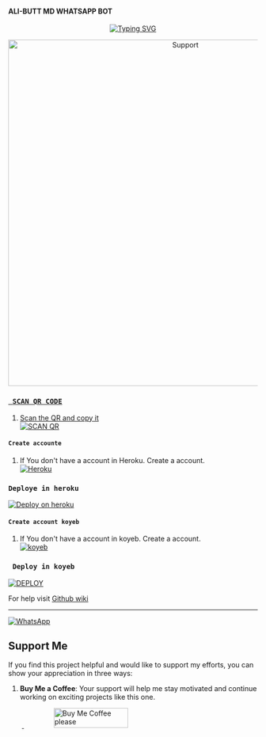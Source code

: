 #### ALI-BUTT MD WHATSAPP BOT


<div align="center">
<a href="https://git.io/typing-svg"><img src="https://readme-typing-svg.demolab.com?font=Ribeye&size=50&pause=1000&color=F710B1&center=true&width=910&height=100&lines=I'M+ALI-BUTT-MD;MULTI+DEVICE+WHATSAPP+BOT; by🌟ALI BUTT🌟 AND DENZO UCHIWA ;PUBLIC+BOT;GOOD BOT." alt="Typing SVG" /></a>
  
<p align="center">  
  <a href="https://chat.whatsapp.com/JFNXyoRTf4t6e9GTaM2Oe6">
    <img alt=Support height="700" src="https://i.imgur.com/aKpPk78.jpeg">



</div>
  
### ``` SCAN QR CODE```

1. Scan the QR and copy it
    <br>
<a href='https://replit.com/@Excelottah/BLACK-Md' target="_blank"><img alt='SCAN QR' src='https://img.shields.io/badge/Scan_qr_IN replit-100000?style=for-the-badge&logo=scan&logoColor=white&labelColor=yellow&color=yellow'/></a>

#### ```Create accounte```

1. If You don't have a account in Heroku. Create a account.
    <br>
<a href='https://signup.heroku.com/' target="_blank"><img alt='Heroku' src='https://img.shields.io/badge/-Create_accounte_heroku?style=for-the-badge&logo=heroku&logoColor=purple'/></a>

 ### ```Deploye in heroku```
   
[![Deploy on heroku](https://www.herokucdn.com/deploy/button.svg)](https://dashboard.heroku.com/new?button-url=https://github.com/malihassanbutt/Ali-butt&template=https://github.com/malihassanbutt/Ali-butt.git)


#### ```Create account koyeb```

1. If You don't have a account in koyeb. Create a account.
    <br>
<a href='https://app.koyeb.com/auth/signup' target="_blank"><img alt='koyeb' src='https://img.shields.io/badge/-Create_accounte_koyeb-black?style=for-the-badge&logo=koyeb&logoColor=yellow'/></a>

 
### ``` Deploy in koyeb```
    
<a href='https://hermit.adithyan.xyz/deploy-koyeb' target="_blank"><img alt='DEPLOY' src='https://img.shields.io/badge/-DEPLOY_IN_KOYEB-black?style=for-the-badge&logo=koyeb&logoColor=yellow'/></a>


For help visit [Github wiki](https://github.com/https://github.com/malihassanbutt/Ali-butt/wiki)

***
<a href="https://chat.whatsapp.com/JFNXyoRTf4t6e9GTaM2Oe6"><img alt="WhatsApp" src="https://img.shields.io/badge/-Whatsapp%20Channel-green?style=for-the-badge&logo=whatsapp&logoColor=white"/></a>

## Support Me

If you find this project helpful and would like to support my efforts, you can show your appreciation in three ways:

1. **Buy Me a Coffee**: Your support will help me stay motivated and continue working on exciting projects like this one.

&nbsp;&nbsp;&nbsp;&nbsp;&nbsp;&nbsp;&nbsp;<a href="https://www.buymeacoffee.com/ndounguisex">
  <img src="https://i.ibb.co/KNnhcvX/bmc-button.png" alt="Buy Me Coffee please" height="40" width="150" style="margin-left: 60px;">
</a>


 
